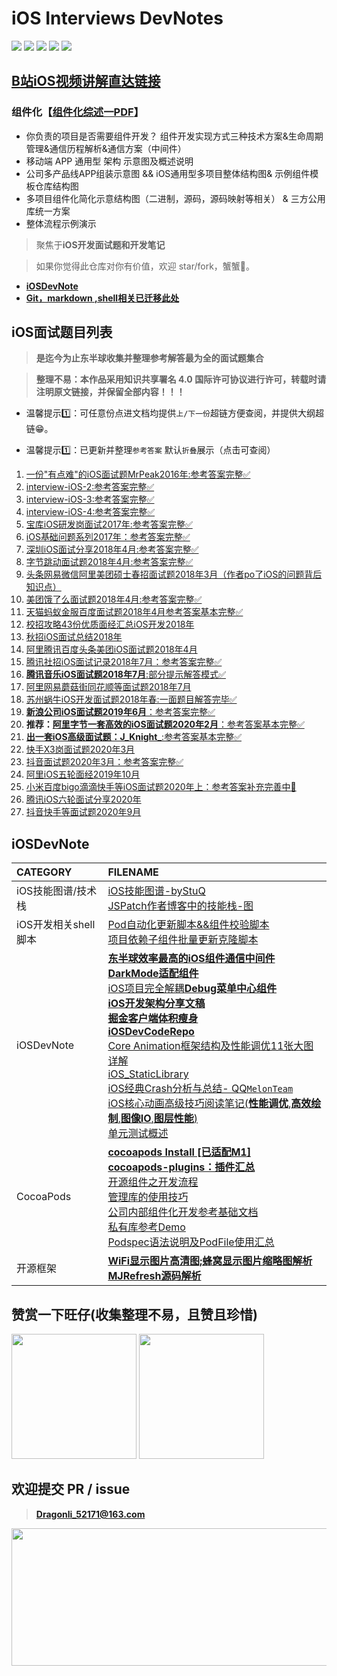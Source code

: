 # iOS Interviews DevNotes 

<p align='left'>

<img src="https://img.shields.io/github/stars/DevDragonLi/iOSInterviewsAndDevNotes.svg">
<img src="https://img.shields.io/github/forks/DevDragonLi/iOSInterviewsAndDevNotes.svg">
<img src="https://img.shields.io/badge/platform-iOS-ff69b4.svg">
<img src="https://img.shields.io/badge/PR-welcome%20!-brightgreen.svg?colorA=a0cd34">
<img src="https://img.shields.io/packagist/l/doctrine/orm.svg">

</p>

## [B站iOS视频讲解直达链接](https://space.bilibili.com/108575967/video)

### 组件化【[组件化综述一PDF](./Bilibili/组件化综述一.pdf)】

- 你负责的项目是否需要组件开发？
组件开发实现方式三种技术方案&生命周期管理&通信历程解析&通信方案（中间件）
- 移动端 APP 通用型 架构 示意图及概述说明
- 公司多产品线APP组装示意图 && iOS通用型多项目整体结构图& 示例组件模板仓库结构图
- 多项目组件化简化示意结构图（二进制，源码，源码映射等相关） & 三方公用库统一方案
- 整体流程示例演示

> 聚焦于**iOS开发面试题和开发笔记** 

> 如果你觉得此仓库对你有价值，欢迎 star/fork，蟹蟹🤝。

- **[iOSDevNote](#iOSDevNote)**
- **[Git，markdown ,shell相关已迁移此处](https://github.com/DevDragonLi/DevelopBaseNote)**

## <a name="iOSinterview"></a> iOS面试题目列表

> **是迄今为止东半球收集并整理参考解答最为全的面试题集合**

>  **整理不易：本作品采用知识共享署名 4.0 国际许可协议进行许可，转载时请注明原文链接，并保留全部内容！！！**

- 温馨提示1️⃣：可任意份点进文档均提供`上/下一份`超链方便查阅，并提供大纲超链😁。

- 温馨提示1️⃣：已更新并整理`参考答案` 默认`折叠`展示（点击可查阅）

1. [一份"有点难"的iOS面试题MrPeak2016年:参考答案完整✅](./interview-iOS/01一份"有点难"的iOS面试题MrPeak2016年.md)
2. [interview-iOS-2:参考答案完整✅](./interview-iOS/02interview-iOS-2.md)                   
3. [interview-iOS-3:参考答案完整✅](./interview-iOS/03interview-iOS-3.md)                          
4. [interview-iOS-4:参考答案完整✅](./interview-iOS/04interview-iOS-4.md)                          
5. [宝库iOS研发岗面试2017年:参考答案完整✅](./interview-iOS/05iOS宝库iOS开发笔试题2017年.md)
6. [iOS基础问题系列2017年：参考答案完整✅](./interview-iOS/06iOS基础问题系列2017年.md)
7. [深圳iOS面试分享2018年4月:参考答案完整✅](./interview-iOS/07深圳iOS面试分享2018年4月.md)
8. [字节跳动面试题2018年4月:参考答案完整✅](./interview-iOS/08字节跳动面试题：2018年4月.md)
9. [头条网易微信阿里美团硕士春招面试题2018年3月（作者po了iOS的问题背后知识点）](./interview-iOS/09头条网易微信阿里美团硕士春招面试题2018年3月.md)
10. [美团饿了么面试题2018年4月:参考答案完整✅](./interview-iOS/10美团饿了么面试题2018年4月.md)
11. [天猫蚂蚁金服百度面试题2018年4月参考答案基本完整✅](./interview-iOS/11天猫蚂蚁金服百度面试题2018年4月.md) 
12. [校招攻略43份优质面经汇总iOS开发2018年](./interview-iOS/12校招攻略43份优质面经汇总iOS开发2018年.md) 
13. [秋招iOS面试总结2018年](./interview-iOS/13秋招iOS面试总结2018年.md) 
14. [阿里腾讯百度头条美团iOS面试题2018年4月](./interview-iOS/14阿里腾讯百度头条美团iOS面试题2018年4月.md)                          
15. [腾讯社招iOS面试记录2018年7月：参考答案完整✅](./interview-iOS/15腾讯社招iOS面试记录2018年7月.md)                          
16. [**腾讯音乐iOS面试题2018年7月**:部分提示解答模式✅](./interview-iOS/16腾讯音乐iOS面试题2018年7月.md)                          
17. [阿里网易蘑菇街同花顺等面试题2018年7月](./interview-iOS/17阿里网易蘑菇街同花顺等面试题2018年7月.md)                           
18. [苏州蜗牛iOS开发面试题2018年春:一面题目解答完毕✅](./interview-iOS/18苏州蜗牛iOS开发面试题2018年春.md)
19. [**新浪公司iOS面试题2019年6月**：参考答案完整✅](./interview-iOS/19新浪公司iOS面试题2019年6月.md)
20. **推荐：**[**阿里字节一套高效的iOS面试题2020年2月**：参考答案基本完整✅](./interview-iOS/20阿里字节一套高效的iOS面试题2020年2月.md)                          
21. [**出一套iOS高级面试题：J_Knight_**:参考答案基本完整✅](./interview-iOS/21出一套iOS高级面试题2018年7月.md)                          
22. [快手X3岗面试题2020年3月](./interview-iOS/22快手X3岗面试题2020年3月.md)
23. [抖音面试题2020年3月：参考答案完整✅](./interview-iOS/23抖音面试题2020年3月.md)
24. [阿里iOS五轮面经2019年10月](./interview-iOS/24阿里iOS五轮面经2019年10月.md)
25. [小米百度bigo滴滴快手等iOS面试题2020年上：参考答案补充完善中🚀](./interview-iOS/25小米百度bigo滴滴快手等iOS面试题2020年上.md)
26. [腾讯iOS六轮面试分享2020年](./interview-iOS/26腾讯iOS六轮面试分享2020年.md)
27. [抖音快手等面试题2020年9月](./interview-iOS/27抖音快手等面试题2020年9月.md)


## <a name="iOSDevNote"></a> iOSDevNote

| CATEGORY | FILENAME |  
|:----|:----|
|iOS技能图谱/技术栈|[iOS技能图谱-byStuQ](./iOSNote/map-MobileDev-iOSDev.md)                          <br>[JSPatch作者博客中的技能栈-图](./images/iOS/iOSDev-bang.png)|
|iOS开发相关shell脚本|[Pod自动化更新脚本&&组件校验脚本](https://github.com/DevDragonLi/DevelopBaseNote#shell)<br>[项目依赖子组件批量更新克隆脚本](https://github.com/DevDragonLi/DevelopBaseNote#shell)|
|iOSDevNote|[**东半球效率最高的iOS组件通信中间件**](https://github.com/DevDragonLi/ProtocolServiceKit)<br>[**DarkMode适配组件**](https://github.com/DevDragonLi/LFLDarkModeKit)<br>[iOS项目完全解耦**Debug菜单中心组件**](https://github.com/DevDragonLi/iOSDebugKit)<br>[**iOS开发架构分享文稿**](./iOSNote/iOS_architecture.pdf)<br>[**掘金客户端体积瘦身**](./iOSNote/iOSAppThin.md)<br>[**iOSDevCodeRepo**](https://github.com/DevDragonLi/iOSDevDemo)<br>[Core Animation框架结构及性能调优11张大图详解](https://github.com/DevDragonLi/Core-AnimationPerformanceOptimization)<br>[iOS_StaticLibrary](./iOSNote/iOS_StaticLibrary.md)<br>[iOS经典Crash分析与总结- QQ`MelonTeam`](https://github.com/DevDragonLi/iOSDevDemo)<br>[iOS核心动画高级技巧阅读笔记(**性能调优**,**高效绘制**,**图像IO**,**图层性能**)](./iOSNote/iOSCoreAnimationNote.md)<br>[单元测试概述](./iOSNote/UnitTesting.md)|
|CocoaPods |[**cocoapods Install [已适配M1]**](./iOSNote/CocoaPods/cocoapods.md)<br>[**cocoapods-plugins：插件汇总**](./iOSNote/CocoaPods/cocoapods-plugins.md)<br>[开源组件之开发流程](./iOSNote/CocoaPods/cocoapods-pod.md)<br>[管理库的使用技巧](./iOSNote/CocoaPods/cocoapods-pod.md)<br>[公司内部组件化开发参考基础文档](./iOSNote/CocoaPods/cocoapods-PodFile&spec.md)<br>[私有库参考Demo](https://github.com/DevDragonLi/iOSDevDemo/tree/master/1-DevDemo/PodPrivate_demo)<br>[Podspec语法说明及PodFile使用汇总](./iOSNote/CocoaPods/cocoapods-PodFile&spec.md)|
|开源框架|**[WiFi显示图片高清图;蜂窝显示图片缩略图解析](./iOSNote/Analyze/SDWebImage/网络网络状态不同加载图片.md)**<br>**[MJRefresh源码解析](./iOSNote/Analyze/MJRefresh/MJRefresh.md)**|

## 赞赏一下旺仔(收集整理不易，且赞且珍惜)

</p>
<img src="https://p9-juejin.byteimg.com/tos-cn-i-k3u1fbpfcp/18ff90e4c8344f86aa69c34065bb379a~tplv-k3u1fbpfcp-zoom-1.image" width="200" height="200"> <img src="./images/wechat.JPG" width="200" height="200">
</p>

## 欢迎提交 PR / issue

> **Dragonli_52171@163.com**


<img src="https://starcharts.herokuapp.com/DevDragonLi/iOSDevNotesAndInterviews.svg" width="520" height="220">
